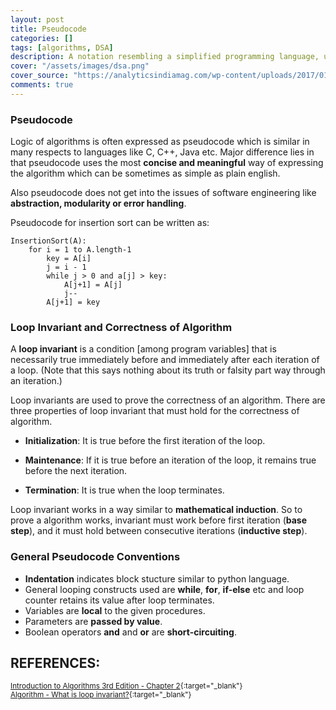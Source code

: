 ```yaml
---
layout: post
title: Pseudocode
categories: []
tags: [algorithms, DSA]
description: A notation resembling a simplified programming language, used in program design
cover: "/assets/images/dsa.png"
cover_source: "https://analyticsindiamag.com/wp-content/uploads/2017/01/algoritms.png"
comments: true
---
```


### Pseudocode
Logic of algorithms is often expressed as pseudocode which is similar in many respects to languages like C, C++, Java etc. Major difference lies in that pseudocode uses the most **concise and meaningful** way of expressing the algorithm which can be sometimes as simple as plain english.

Also pseudocode does not get into the issues of software engineering like **abstraction, modularity or error handling**.

Pseudocode for insertion sort can be written as:

~~~
InsertionSort(A):
    for i = 1 to A.length-1
        key = A[i]
        j = i - 1
        while j > 0 and a[j] > key:
            A[j+1] = A[j]
            j--
        A[j+1] = key
~~~

### Loop Invariant and Correctness of Algorithm

A **loop invariant** is a condition [among program variables] that is necessarily true immediately before and immediately after each iteration of a loop. (Note that this says nothing about its truth or falsity part way through an iteration.)

Loop invariants are used to prove the correctness of an algorithm. There are three properties of loop invariant that must hold for the correctness of algorithm.

* **Initialization**: It is true before the first iteration of the loop.

* **Maintenance**: If it is true before an iteration of the loop, it remains true before the next iteration.

* **Termination**: It is true when the loop terminates.

Loop invariant works in a way similar to **mathematical induction**. So to prove a algorithm works, invariant must work before first iteration (**base step**), and it must hold between consecutive iterations (**inductive step**).

### General Pseudocode Conventions

* **Indentation** indicates block stucture similar to python language.
* General looping constructs used are **while**, **for**, **if-else** etc and loop counter retains its value after loop terminates.
* Variables are **local** to the given procedures.
* Parameters are **passed by value**.
* Boolean operators **and** and **or** are **short-circuiting**.



## REFERENCES:

<small>[Introduction to Algorithms 3rd Edition - Chapter 2](https://web.njit.edu/~wl256/download/cs610/Introduction-to-algorithm-3rdEdition.pdf){:target="_blank"}</small><br>
<small>[Algorithm - What is loop invariant?](https://stackoverflow.com/questions/3221577/what-is-a-loop-invariant){:target="_blank"}</small>
